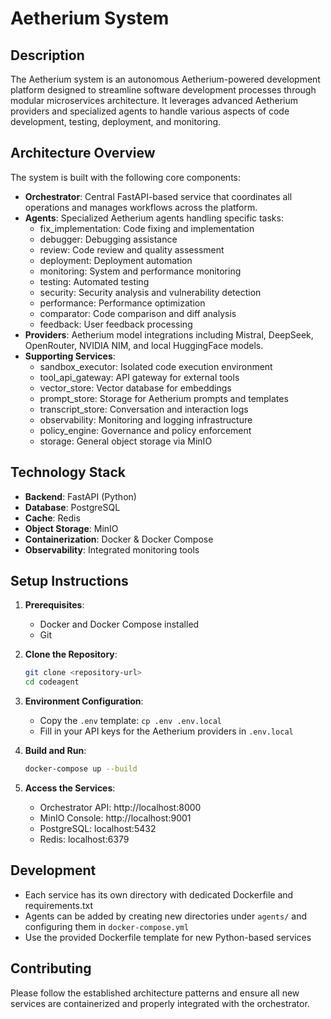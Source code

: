 # Aetherium System

## Description

The Aetherium system is an autonomous Aetherium-powered development platform designed to streamline software development processes through modular microservices architecture. It leverages advanced Aetherium providers and specialized agents to handle various aspects of code development, testing, deployment, and monitoring.

## Architecture Overview

The system is built with the following core components:

- **Orchestrator**: Central FastAPI-based service that coordinates all operations and manages workflows across the platform.
- **Agents**: Specialized Aetherium agents handling specific tasks:
  - fix_implementation: Code fixing and implementation
  - debugger: Debugging assistance
  - review: Code review and quality assessment
  - deployment: Deployment automation
  - monitoring: System and performance monitoring
  - testing: Automated testing
  - security: Security analysis and vulnerability detection
  - performance: Performance optimization
  - comparator: Code comparison and diff analysis
  - feedback: User feedback processing
- **Providers**: Aetherium model integrations including Mistral, DeepSeek, OpenRouter, NVIDIA NIM, and local HuggingFace models.
- **Supporting Services**:
  - sandbox_executor: Isolated code execution environment
  - tool_api_gateway: API gateway for external tools
  - vector_store: Vector database for embeddings
  - prompt_store: Storage for Aetherium prompts and templates
  - transcript_store: Conversation and interaction logs
  - observability: Monitoring and logging infrastructure
  - policy_engine: Governance and policy enforcement
  - storage: General object storage via MinIO

## Technology Stack

- **Backend**: FastAPI (Python)
- **Database**: PostgreSQL
- **Cache**: Redis
- **Object Storage**: MinIO
- **Containerization**: Docker & Docker Compose
- **Observability**: Integrated monitoring tools

## Setup Instructions

1. **Prerequisites**:

   - Docker and Docker Compose installed
   - Git

2. **Clone the Repository**:

   ```bash
   git clone <repository-url>
   cd codeagent
   ```

3. **Environment Configuration**:

   - Copy the `.env` template: `cp .env .env.local`
   - Fill in your API keys for the Aetherium providers in `.env.local`

4. **Build and Run**:

   ```bash
   docker-compose up --build
   ```

5. **Access the Services**:
   - Orchestrator API: http://localhost:8000
   - MinIO Console: http://localhost:9001
   - PostgreSQL: localhost:5432
   - Redis: localhost:6379

## Development

- Each service has its own directory with dedicated Dockerfile and requirements.txt
- Agents can be added by creating new directories under `agents/` and configuring them in `docker-compose.yml`
- Use the provided Dockerfile template for new Python-based services

## Contributing

Please follow the established architecture patterns and ensure all new services are containerized and properly integrated with the orchestrator.
